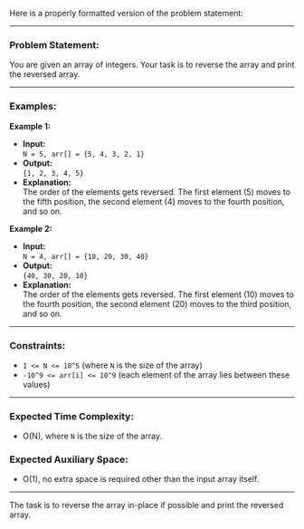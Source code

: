 Here is a properly formatted version of the problem statement:

---

### **Problem Statement:**

You are given an array of integers. Your task is to reverse the array and print the reversed array.

---

### **Examples:**

**Example 1:**
- **Input:**  
  `N = 5, arr[] = {5, 4, 3, 2, 1}`
- **Output:**  
  `{1, 2, 3, 4, 5}`
- **Explanation:**  
  The order of the elements gets reversed. The first element (5) moves to the fifth position, the second element (4) moves to the fourth position, and so on.

**Example 2:**
- **Input:**  
  `N = 4, arr[] = {10, 20, 30, 40}`
- **Output:**  
  `{40, 30, 20, 10}`
- **Explanation:**  
  The order of the elements gets reversed. The first element (10) moves to the fourth position, the second element (20) moves to the third position, and so on.

---

### **Constraints:**
- `1 <= N <= 10^5` (where `N` is the size of the array)
- `-10^9 <= arr[i] <= 10^9` (each element of the array lies between these values)

---

### **Expected Time Complexity:**
- O(N), where `N` is the size of the array.

### **Expected Auxiliary Space:**
- O(1), no extra space is required other than the input array itself.

---

The task is to reverse the array in-place if possible and print the reversed array.
